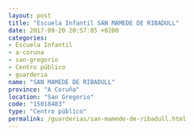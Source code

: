 ```yaml
---
layout: post
title: "Escuela Infantil SAN MAMEDE DE RIBADULL"
date: 2017-09-20 20:57:05 +0200
categories:
- Escuela Infantil
- a-coruna
- san-gregorio
- Centro público
- guarderia
name: "SAN MAMEDE DE RIBADULL"
province: "A Coruña"
location: "San Gregorio"
code: "15018483"
type: "Centro público"
permalink: /guarderias/san-mamede-de-ribadull.html
---
```

